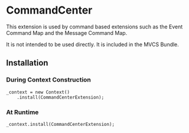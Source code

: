 # CommandCenter

This extension is used by command based extensions such as the Event Command Map and the Message Command Map.

It is not intended to be used directly. It is included in the MVCS Bundle.

## Installation

### During Context Construction

    _context = new Context()
        .install(CommandCenterExtension);

### At Runtime

	_context.install(CommandCenterExtension);
